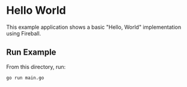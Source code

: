 # Hello World
This example application shows a basic "Hello, World" implementation using Fireball.

## Run Example
From this directory, run:
```
go run main.go
```